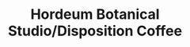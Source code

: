 ---
title: "Hordeum Botanical Studio/Disposition Coffee"
url: /edinburgh/hordeum-botanical-studio-disposition-coffee/
shop: coffee
---
